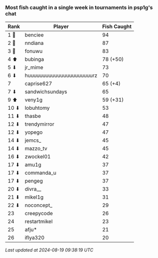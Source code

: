 ### Most fish caught in a single week in tournaments in psp1g's chat
| Rank | Player | Fish Caught |
|------|--------|-----------|
| 1 🥇  | benciee  | 94 |
| 2 🥈  | nndiana  | 87 |
| 3 🥉  | fonuwu  | 83 |
| 4 ⬆ | bubinga  | 78 (+50) |
| 5 ⬇ | jr_mime  | 73 |
| 6 ⬇ | huuuuuuuuuuuuuuuuuuuuuurz  | 70 |
| 7  | caprise627  | 65 (+4) |
| 7 ⬇ | sandwichsundays  | 65 |
| 9 ⬆ | veny1g  | 59 (+31) |
| 10 ⬇ | lobuhtomy  | 53 |
| 11 ⬇ | thasbe  | 48 |
| 12 ⬇ | trendymirror  | 47 |
| 12 ⬇ | yopego  | 47 |
| 14 ⬇ | jemcs_  | 45 |
| 14 ⬇ | mazzo_tv  | 45 |
| 16 ⬇ | zwockel01  | 42 |
| 17 ⬇ | amu1g  | 37 |
| 17 ⬇ | commanda_u  | 37 |
| 17 ⬇ | pengeg  | 37 |
| 20 ⬇ | divra__  | 33 |
| 21 ⬇ | mikel1g  | 31 |
| 22 ⬇ | noconcept_  | 29 |
| 23  | creepycode  | 26 |
| 24  | restartmikel  | 23 |
| 25  | afju*  | 21 |
| 26  | iflya320  | 20 |

_Last updated at 2024-08-19 09:38:19 UTC_